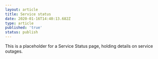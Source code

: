 ```yaml
---
layout: article
title: Service status
date: 2020-01-16T14:40:13.682Z
type: article
published: 'true'
status: publish
---
```

This is a placeholder for a Service Status page, holding details on service outages.
